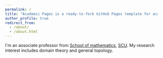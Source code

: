 ```yaml
---
permalink: /
title: "Academic Pages is a ready-to-fork GitHub Pages template for academic personal websites"
author_profile: true
redirect_from: 
  - /about/
  - /about.html
---
```


I'm an associate professor from [School of mathematics](https://math.scu.edu.cn/), [SCU](https://www.scu.edu.cn). My research interest includes domain theory and general topology.


